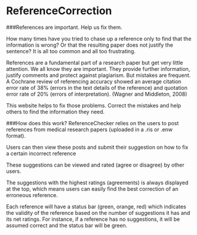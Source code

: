 # ReferenceCorrection

###References are important. Help us fix them.

How many times have you tried to chase up a reference only to find that the information is wrong? Or that the resulting paper does not justify the sentence? It is all too common and all too frustrating.

References are a fundamental part of a research paper but get very little attention. We all know they are important. They provide further information, justify comments and protect against plagiarism. But mistakes are frequent. A Cochrane review of referencing accuracy showed an average citation error rate of 38% (errors in the text details of the reference) and quotation error rate of 20% (errors of interpretation). (Wagner and Middleton, 2008)

This website helps to fix those problems. Correct the mistakes and help others to find the information they need.

###How does this work?
ReferenceChecker relies on the users to post references from medical research papers (uploaded in a .ris or .enw format).

Users can then view these posts and submit their suggestion on how to fix a certain incorrect reference

These suggestions can be viewed and rated (agree or disagree) by other users.

The suggestions with the highest ratings (agreements) is always displayed at the top, which means users can easily find the best correction of an erroneous reference.

Each reference will have a status bar (green, orange, red) which indicates the validity of the reference based on the number of suggestions it has and its net ratings. For instance, if a reference has no suggestions, it will be assumed correct and the status bar will be green.
